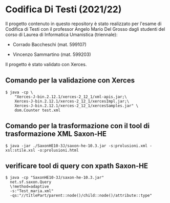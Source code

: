 # Codifica Di Testi (2021/22)
Il progetto contenuto in questo repository è stato realizzato per l'esame di Codifica di Testi con il professor Angelo Mario Del Grosso dagli studenti del corso di Laurea di Informatica Umanistica (triennale):

- Corrado Baccheschi (mat. 599107)

- Vincenzo Sammartino (mat. 599203)

Il progetto è stato validato con Xerces.

## Comando per la validazione con Xerces

```shell
$ java -cp \ 
    "Xerces-J-bin.2.12.1/xerces-2_12_1/xml-apis.jar;\
    Xerces-J-bin.2.12.1/xerces-2_12_1/xercesImpl.jar;\
    Xerces-J-bin.2.12.1/xerces-2_12_1/xercesSamples.jar" \
    dom.Counter test.xml
```
## Comando per la trasformazione con il tool di trasformazione XML Saxon-HE

```shell
$ java -jar ./SaxonHE10-3J/saxon-he-10.3.jar -s:prolusioni.xml -xsl:stile.xsl -o:prolusioni.html
```

## verificare tool di query con xpath Saxon-HE

```shell
$ java -cp "SaxonHE10-3J/saxon-he-10.3.jar" 
  net.sf.saxon.Query
  \!method=adaptive 
  -s:"Test_maria.xml" 
  -qs:"//titlePart/parent::node()/child::node()/attribute::type"
```
